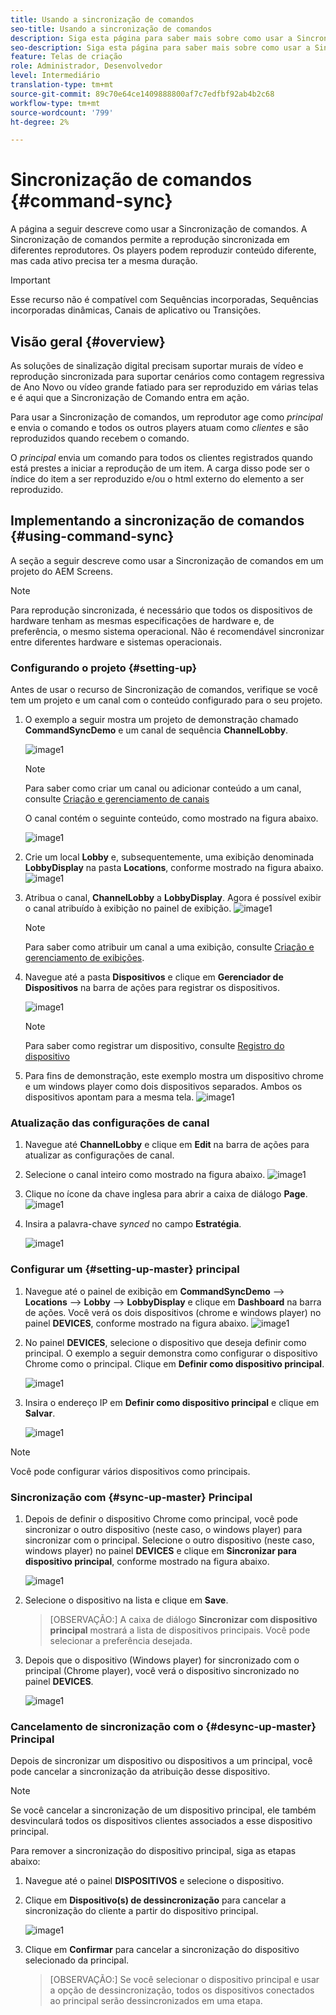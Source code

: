 ```yaml
---
title: Usando a sincronização de comandos
seo-title: Usando a sincronização de comandos
description: Siga esta página para saber mais sobre como usar a Sincronização de comandos.
seo-description: Siga esta página para saber mais sobre como usar a Sincronização de comandos.
feature: Telas de criação
role: Administrador, Desenvolvedor
level: Intermediário
translation-type: tm+mt
source-git-commit: 89c70e64ce1409888800af7c7edfbf92ab4b2c68
workflow-type: tm+mt
source-wordcount: '799'
ht-degree: 2%

---
```



# Sincronização de comandos {#command-sync}

A página a seguir descreve como usar a Sincronização de comandos. A Sincronização de comandos permite a reprodução sincronizada em diferentes reprodutores. Os players podem reproduzir conteúdo diferente, mas cada ativo precisa ter a mesma duração.

>[!IMPORTANT]
>
>Esse recurso não é compatível com Sequências incorporadas, Sequências incorporadas dinâmicas, Canais de aplicativo ou Transições.

## Visão geral {#overview}

As soluções de sinalização digital precisam suportar murais de vídeo e reprodução sincronizada para suportar cenários como contagem regressiva de Ano Novo ou vídeo grande fatiado para ser reproduzido em várias telas e é aqui que a Sincronização de Comando entra em ação.

Para usar a Sincronização de comandos, um reprodutor age como *principal* e envia o comando e todos os outros players atuam como *clientes* e são reproduzidos quando recebem o comando.

O *principal* envia um comando para todos os clientes registrados quando está prestes a iniciar a reprodução de um item. A carga disso pode ser o índice do item a ser reproduzido e/ou o html externo do elemento a ser reproduzido.

## Implementando a sincronização de comandos {#using-command-sync}

A seção a seguir descreve como usar a Sincronização de comandos em um projeto do AEM Screens.

>[!NOTE]
>
>Para reprodução sincronizada, é necessário que todos os dispositivos de hardware tenham as mesmas especificações de hardware e, de preferência, o mesmo sistema operacional. Não é recomendável sincronizar entre diferentes hardware e sistemas operacionais.

### Configurando o projeto {#setting-up}

Antes de usar o recurso de Sincronização de comandos, verifique se você tem um projeto e um canal com o conteúdo configurado para o seu projeto.

1. O exemplo a seguir mostra um projeto de demonstração chamado **CommandSyncDemo** e um canal de sequência **ChannelLobby**.

   ![image1](assets/command-sync/command-sync1-1.png)

   >[!NOTE]
   >
   >Para saber como criar um canal ou adicionar conteúdo a um canal, consulte [Criação e gerenciamento de canais](/help/user-guide/managing-channels.md)

   O canal contém o seguinte conteúdo, como mostrado na figura abaixo.

   ![image1](assets/command-sync/command-sync2-1.png)

1. Crie um local **Lobby** e, subsequentemente, uma exibição denominada **LobbyDisplay** na pasta **Locations**, conforme mostrado na figura abaixo.
   ![image1](assets/command-sync/command-sync3-1.png)

1. Atribua o canal, **ChannelLobby** a **LobbyDisplay**. Agora é possível exibir o canal atribuído à exibição no painel de exibição.
   ![image1](assets/command-sync/command-sync4-1.png)

   >[!NOTE]
   >
   >Para saber como atribuir um canal a uma exibição, consulte [Criação e gerenciamento de exibições](/help/user-guide/managing-displays.md).

1. Navegue até a pasta **Dispositivos** e clique em **Gerenciador de Dispositivos** na barra de ações para registrar os dispositivos.

   ![image1](assets/command-sync5.png)

   >[!NOTE]
   >
   >Para saber como registrar um dispositivo, consulte [Registro do dispositivo](/help/user-guide/device-registration.md)

1. Para fins de demonstração, este exemplo mostra um dispositivo chrome e um windows player como dois dispositivos separados. Ambos os dispositivos apontam para a mesma tela.
   ![image1](assets/command-sync6.png)

### Atualização das configurações de canal

1. Navegue até **ChannelLobby** e clique em **Edit** na barra de ações para atualizar as configurações de canal.

1. Selecione o canal inteiro como mostrado na figura abaixo.
   ![image1](assets/command-sync/command-sync7-1.png)

1. Clique no ícone da chave inglesa para abrir a caixa de diálogo **Page**.
   ![image1](assets/command-sync/command-sync8-1.png)

1. Insira a palavra-chave *synced* no campo **Estratégia**.

   ![image1](assets/command-sync/command-sync9-1.png)


### Configurar um {#setting-up-master} principal

1. Navegue até o painel de exibição em **CommandSyncDemo** —> **Locations** —> **Lobby** —> **LobbyDisplay** e clique em **Dashboard** na barra de ações.
Você verá os dois dispositivos (chrome e windows player) no painel **DEVICES**, conforme mostrado na figura abaixo.
   ![image1](assets/command-sync/command-sync10-1.png)

1. No painel **DEVICES**, selecione o dispositivo que deseja definir como principal. O exemplo a seguir demonstra como configurar o dispositivo Chrome como o principal. Clique em **Definir como dispositivo principal**.

   ![image1](assets/command-sync/command-sync11-1.png)

1. Insira o endereço IP em **Definir como dispositivo principal** e clique em **Salvar**.

   ![image1](assets/command-sync/command-sync12-1.png)

>[!NOTE]
>
>Você pode configurar vários dispositivos como principais.

### Sincronização com {#sync-up-master} Principal

1. Depois de definir o dispositivo Chrome como principal, você pode sincronizar o outro dispositivo (neste caso, o windows player) para sincronizar com o principal.
Selecione o outro dispositivo (neste caso, windows player) no painel **DEVICES** e clique em **Sincronizar para dispositivo principal**, conforme mostrado na figura abaixo.

   ![image1](assets/command-sync/command-sync13-1.png)

1. Selecione o dispositivo na lista e clique em **Save**.

   >[OBSERVAÇÃO:]
   > A caixa de diálogo **Sincronizar com dispositivo principal** mostrará a lista de dispositivos principais. Você pode selecionar a preferência desejada.

1. Depois que o dispositivo (Windows player) for sincronizado com o principal (Chrome player), você verá o dispositivo sincronizado no painel **DEVICES**.

   ![image1](assets/command-sync/command-sync14-1.png)

### Cancelamento de sincronização com o {#desync-up-master} Principal

Depois de sincronizar um dispositivo ou dispositivos a um principal, você pode cancelar a sincronização da atribuição desse dispositivo.

>[!NOTE]
>
>Se você cancelar a sincronização de um dispositivo principal, ele também desvinculará todos os dispositivos clientes associados a esse dispositivo principal.

Para remover a sincronização do dispositivo principal, siga as etapas abaixo:

1. Navegue até o painel **DISPOSITIVOS** e selecione o dispositivo.

1. Clique em **Dispositivo(s) de dessincronização** para cancelar a sincronização do cliente a partir do dispositivo principal.

   ![image1](assets/command-sync/command-sync15-1.png)

1. Clique em **Confirmar** para cancelar a sincronização do dispositivo selecionado da principal.

   >[OBSERVAÇÃO:]
   > Se você selecionar o dispositivo principal e usar a opção de dessincronização, todos os dispositivos conectados ao principal serão dessincronizados em uma etapa.
